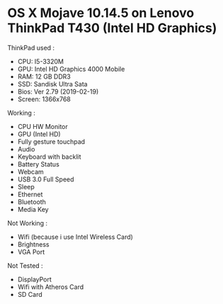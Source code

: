 # OS X Mojave 10.14.5 on Lenovo ThinkPad T430 (Intel HD Graphics)

ThinkPad used : 
* CPU: I5-3320M
* GPU: Intel HD Graphics 4000 Mobile
* RAM: 12 GB DDR3
* SSD: Sandisk Ultra Sata
* Bios: Ver 2.79 (2019-02-19)
* Screen: 1366x768


Working :

- CPU HW Monitor
- GPU (Intel HD)
- Fully gesture touchpad 
- Audio 
- Keyboard with backlit 
- Battery Status
- Webcam
- USB 3.0 Full Speed
- Sleep 
- Ethernet 
- Bluetooth 
- Media Key


Not Working :

- Wifi (because i use Intel Wireless Card) 
- Brightness 
- VGA Port

Not Tested :

- DisplayPort
- Wifi with Atheros Card
- SD Card
